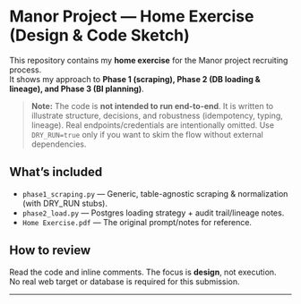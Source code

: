 # Manor Project — Home Exercise (Design & Code Sketch)

This repository contains my **home exercise** for the Manor project recruiting process.  
It shows my approach to **Phase 1 (scraping), Phase 2 (DB loading & lineage), and Phase 3 (BI planning)**.

> **Note:** The code is **not intended to run end-to-end**. It is written to illustrate structure, decisions, and robustness (idempotency, typing, lineage). Real endpoints/credentials are intentionally omitted. Use `DRY_RUN=true` only if you want to skim the flow without external dependencies.

## What’s included
- `phase1_scraping.py` — Generic, table-agnostic scraping & normalization (with DRY_RUN stubs).
- `phase2_load.py` — Postgres loading strategy + audit trail/lineage notes.
- `Home Exercise.pdf` — The original prompt/notes for reference.

## How to review
Read the code and inline comments. The focus is **design**, not execution.  
No real web target or database is required for this submission.

---

